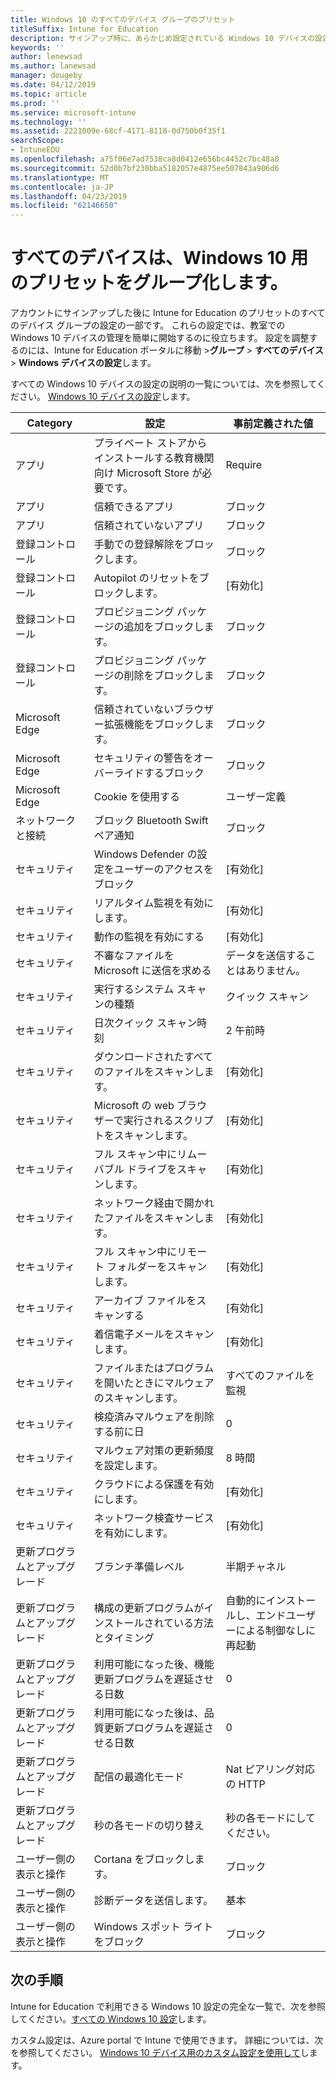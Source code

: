```yaml
---
title: Windows 10 のすべてのデバイス グループのプリセット
titleSuffix: Intune for Education
description: サインアップ時に、あらかじめ設定されている Windows 10 デバイスの設定の一覧を参照してください。
keywords: ''
author: lenewsad
ms.author: lanewsad
manager: dougeby
ms.date: 04/12/2019
ms.topic: article
ms.prod: ''
ms.service: microsoft-intune
ms.technology: ''
ms.assetid: 2221009e-68cf-4171-8118-0d750b0f35f1
searchScope:
- IntuneEDU
ms.openlocfilehash: a75f06e7ad7538ca8d0412e656bc4452c7bc48a0
ms.sourcegitcommit: 52d0b7bf230bba5182057e4875ee507843a906d6
ms.translationtype: MT
ms.contentlocale: ja-JP
ms.lasthandoff: 04/23/2019
ms.locfileid: "62146650"
---
```

# <a name="all-devices-group-presets-for-windows-10"></a>すべてのデバイスは、Windows 10 用のプリセットをグループ化します。
アカウントにサインアップした後に Intune for Education のプリセットのすべてのデバイス グループの設定の一部です。 これらの設定では、教室での Windows 10 デバイスの管理を簡単に開始するのに役立ちます。 設定を調整するのには、Intune for Education ポータルに移動 >**グループ** > **すべてのデバイス** > **Windows デバイスの設定**します。  

すべての Windows 10 デバイスの設定の説明の一覧については、次を参照してください。 [Windows 10 デバイスの設定](all-edu-settings-windows.md)します。  

|Category|設定|事前定義された値|
|---|---|---|
|アプリ|プライベート ストアからインストールする教育機関向け Microsoft Store が必要です。|Require|
|アプリ|信頼できるアプリ|ブロック|  
|アプリ|信頼されていないアプリ|ブロック| 
|登録コントロール|手動での登録解除をブロックします。|ブロック|
|登録コントロール|Autopilot のリセットをブロックします。|[有効化]|
|登録コントロール|プロビジョニング パッケージの追加をブロックします。|ブロック|
|登録コントロール|プロビジョニング パッケージの削除をブロックします。|ブロック|
|Microsoft Edge|信頼されていないブラウザー拡張機能をブロックします。 |ブロック|
|Microsoft Edge|セキュリティの警告をオーバーライドするブロック |ブロック|
|Microsoft Edge|Cookie を使用する|ユーザー定義
|ネットワークと接続|ブロック Bluetooth Swift ペア通知 |ブロック
|セキュリティ|Windows Defender の設定をユーザーのアクセスをブロック|[有効化]
|セキュリティ|リアルタイム監視を有効にします。|[有効化]
|セキュリティ|動作の監視を有効にする|[有効化]
|セキュリティ|不審なファイルを Microsoft に送信を求める|データを送信することはありません。
|セキュリティ|実行するシステム スキャンの種類|クイック スキャン|
|セキュリティ|日次クイック スキャン時刻|2 午前時|
|セキュリティ|ダウンロードされたすべてのファイルをスキャンします。|[有効化]|
|セキュリティ|Microsoft の web ブラウザーで実行されるスクリプトをスキャンします。|[有効化]|
|セキュリティ|フル スキャン中にリムーバブル ドライブをスキャンします。|[有効化]|
|セキュリティ|ネットワーク経由で開かれたファイルをスキャンします。|[有効化]|
|セキュリティ|フル スキャン中にリモート フォルダーをスキャンします。|[有効化]|
|セキュリティ|アーカイブ ファイルをスキャンする|[有効化]|
|セキュリティ|着信電子メールをスキャンします。|[有効化]|
|セキュリティ|ファイルまたはプログラムを開いたときにマルウェアのスキャンします。|すべてのファイルを監視|
|セキュリティ|検疫済みマルウェアを削除する前に日|0|
|セキュリティ|マルウェア対策の更新頻度を設定します。|8 時間|
|セキュリティ|クラウドによる保護を有効にします。|[有効化]|
|セキュリティ|ネットワーク検査サービスを有効にします。|[有効化]|
|更新プログラムとアップグレード |ブランチ準備レベル|半期チャネル|
|更新プログラムとアップグレード |構成の更新プログラムがインストールされている方法とタイミング|自動的にインストールし、エンドユーザーによる制御なしに再起動| 
|更新プログラムとアップグレード |利用可能になった後、機能更新プログラムを遅延させる日数 |0|
|更新プログラムとアップグレード |利用可能になった後は、品質更新プログラムを遅延させる日数  |0|
|更新プログラムとアップグレード |配信の最適化モード|Nat ピアリング対応の HTTP |
|更新プログラムとアップグレード |秒の各モードの切り替え|秒の各モードにしてください。|
|ユーザー側の表示と操作|Cortana をブロックします。|ブロック|
|ユーザー側の表示と操作|診断データを送信します。|基本|
|ユーザー側の表示と操作|Windows スポット ライトをブロック|ブロック|  


## <a name="next-steps"></a>次の手順
Intune for Education で利用できる Windows 10 設定の完全な一覧で、次を参照してください。[すべての Windows 10 設定](all-edu-settings-windows.md)します。  

カスタム設定は、Azure portal で Intune で使用できます。 詳細については、次を参照してください。 [Windows 10 デバイス用のカスタム設定を使用して](https://docs.microsoft.com/intune/custom-settings-windows-10)します。  
